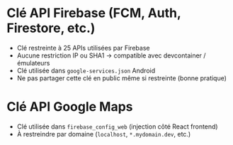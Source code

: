 # Clé API Firebase (FCM, Auth, Firestore, etc.)

- Clé restreinte à 25 APIs utilisées par Firebase
- Aucune restriction IP ou SHA1 → compatible avec devcontainer / émulateurs
- Clé utilisée dans `google-services.json` Android
- Ne pas partager cette clé en public même si restreinte (bonne pratique)

# Clé API Google Maps

- Clé utilisée dans `firebase_config_web` (injection côté React frontend)
- À restreindre par domaine (`localhost`, `*.mydomain.dev`, etc.)
